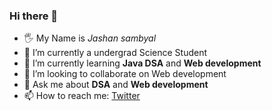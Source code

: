 ### Hi there 👋
- 🖐 My Name is *Jashan sambyal*
- 🔭 I’m currently a undergrad Science Student
- 🌱 I’m currently learning **Java DSA** and **Web development** 
- 👯 I’m looking to collaborate on Web development
- 💬 Ask me about **DSA** and **Web development**
- 📫 How to reach me: [Twitter](https://twitter.com/SambyalJashan)

